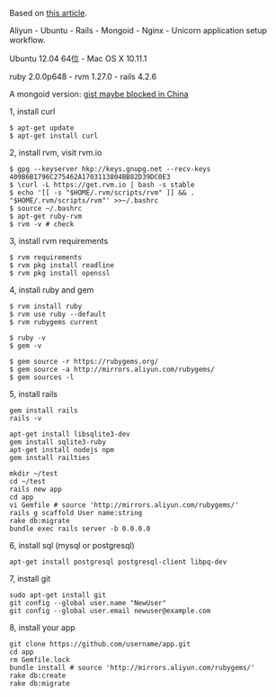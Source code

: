 Based on [this article](https://ruby-china.org/topics/17553).

Aliyun - Ubuntu - Rails - Mongoid - Nginx - Unicorn application setup workflow.

Ubuntu 12.04 64位 - Mac OS X 10.11.1

ruby 2.0.0p648 - rvm 1.27.0 - rails 4.2.6

A mongoid version: [gist maybe blocked in China](https://gist.github.com/linyingkui/b66708fe366e88d3b9b3)

1, install curl

```
$ apt-get update
$ apt-get install curl
```

2, install rvm, visit rvm.io
```
$ gpg --keyserver hkp://keys.gnupg.net --recv-keys 409B6B1796C275462A1703113804BB82D39DC0E3
$ \curl -L https://get.rvm.io | bash -s stable
$ echo '[[ -s "$HOME/.rvm/scripts/rvm" ]] && . "$HOME/.rvm/scripts/rvm"' >>~/.bashrc
$ source ~/.bashrc
$ apt-get ruby-rvm
$ rvm -v # check
```

3, install rvm requirements

```
$ rvm requirements
$ rvm pkg install readline
$ rvm pkg install openssl
```

4, install ruby and gem
```
$ rvm install ruby
$ rvm use ruby --default
$ rvm rubygems current

$ ruby -v
$ gem -v

$ gem source -r https://rubygems.org/
$ gem source -a http://mirrors.aliyun.com/rubygems/
$ gem sources -l
```

5, install rails

```
gem install rails
rails -v
```

```
apt-get install libsqlite3-dev
gem install sqlite3-ruby
apt-get install nodejs npm
gem install railties
```

```
mkdir ~/test
cd ~/test
rails new app
cd app
vi Gemfile # source 'http://mirrors.aliyun.com/rubygems/'
rails g scaffold User name:string
rake db:migrate
bundle exec rails server -b 0.0.0.0
```

6, install sql (mysql or postgresql)

```
apt-get install postgresql postgresql-client libpq-dev
```

7, install git

```
sudo apt-get install git
git config --global user.name "NewUser"
git config --global user.email newuser@example.com
```

8, install your app
```
git clone https://github.com/username/app.git
cd app
rm Gemfile.lock
bundle install # source 'http://mirrors.aliyun.com/rubygems/'
rake db:create
rake db:migrate
```
